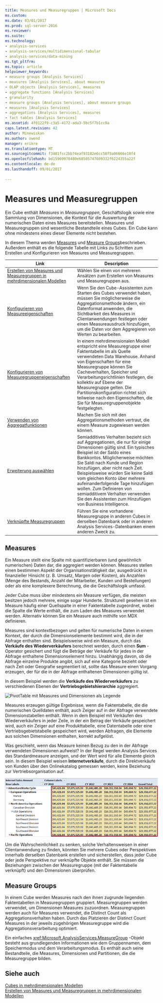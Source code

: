 ```yaml
---
title: Measures und Measuregruppen | Microsoft Docs
ms.custom: 
ms.date: 03/01/2017
ms.prod: sql-server-2016
ms.reviewer: 
ms.suite: 
ms.technology:
- analysis-services
- analysis-services/multidimensional-tabular
- analysis-services/data-mining
ms.tgt_pltfrm: 
ms.topic: article
helpviewer_keywords:
- measure groups [Analysis Services]
- measures [Analysis Services], about measures
- OLAP objects [Analysis Services], measures
- aggregate functions [Analysis Services]
- granularity
- measure groups [Analysis Services], about measure groups
- measures [Analysis Services]
- aggregations [Analysis Services], measures
- fact tables [Analysis Services]
ms.assetid: 4f0122f9-c3a5-4172-ada3-5bc5f7b1cc9a
caps.latest.revision: 42
author: Minewiskan
ms.author: owend
manager: erikre
ms.translationtype: MT
ms.sourcegitcommit: f3481fcc2bb74eaf93182e6cc58f5a06666e10f4
ms.openlocfilehash: bd15969978480e68505747609332f6224355a22f
ms.contentlocale: de-de
ms.lasthandoff: 09/01/2017

---
```

# <a name="measures-and-measure-groups"></a>Measures und Measuregruppen
  Ein Cube enthält *Measures* in *Measuregruppen*, Geschäftslogik sowie eine Sammlung von Dimensionen, die Kontext für die Auswertung der numerischen Daten eines Measures bereitstellen. Measures und Measuregruppen sind wesentliche Bestandteile eines Cubes. Ein Cube kann ohne mindestens eines dieser Elemente nicht bestehen.  
  
 In diesem Thema werden [Measures](#bkmk_measure) und [Measure Groups](#bkmk_mg)beschrieben. Außerdem enthält es die folgende Tabelle mit Links zu Schritten zum Erstellen und Konfigurieren von Measures und Measuregruppen.  
  
|**Link**|**Description**|  
|--------------|---------------------|  
|[Erstellen von Measures und Measuregruppen in mehrdimensionalen Modellen](../../analysis-services/multidimensional-models/create-measures-and-measure-groups-in-multidimensional-models.md)|Wählen Sie einen von mehreren Ansätzen zum Erstellen von Measures und Measuregruppen aus.|  
|[Konfigurieren von Measureeigenschaften](../../analysis-services/multidimensional-models/configure-measure-properties.md)|Wenn Sie den Cube-Assistenten zum Starten des Cubes verwendet haben, müssen Sie möglicherweise die Aggregationsmethode ändern, ein Datenformat anwenden, die Sichtbarkeit des Measures in Clientanwendungen festlegen oder einen Measureausdruck hinzufügen, um die Daten vor dem Aggregieren von Werten zu bearbeiten.|  
|[Konfigurieren von Measuregruppeneigenschaften](../../analysis-services/multidimensional-models/configure-measure-group-properties.md)|In einem mehrdimensionalen Modell entspricht eine Measuregruppe einer Faktentabelle im als Quelle verwendeten Data Warehouse. Anhand von Eigenschaften für eine Measuregruppe können Sie Cacheverhalten, Speicher und Verarbeitungsrichtlinien festlegen, die kollektiv auf Ebene der Measuregruppe gelten. Die Partitionskonfiguration richtet sich teilweise nach den Eigenschaften, die Sie für Measuregruppenobjekte festgelegten.|  
|[Verwenden von Aggregatfunktionen](../../analysis-services/multidimensional-models/use-aggregate-functions.md)|Machen Sie sich mit den Aggregationsmethoden vertraut, die einem Measure zugewiesen werden können.|  
|[Erweiterung auswählen](../../analysis-services/multidimensional-models/define-semiadditive-behavior.md)|Semiadditives Verhalten bezieht sich auf Aggregationen, die nur für einige Dimensionen gültig sind. Ein typisches Beispiel ist der Saldo eines Bankkontos. Möglicherweise möchten Sie Saldi nach Kunde und Region hinzufügen, aber nicht nach Zeit. Beispielsweise würden Sie keine Saldi vom gleichen Konto über mehrere aufeinanderfolgende Tage hinzufügen wollen. Zum Definieren von semiadditivem Verhalten verwenden Sie den Assistenten zum Hinzufügen von Business Intelligence.|  
|[Verknüpfte Measuregruppen](../../analysis-services/multidimensional-models/linked-measure-groups.md)|Führen Sie eine vorhandene Measuregruppe in anderen Cubes in derselben Datenbank oder in anderen Analysis Services-Datenbanken einem anderen Zweck zu.|  
  
##  <a name="bkmk_measure"></a> Measures  
 Ein Measure stellt eine Spalte mit quantifizierbaren (und gewöhnlich numerischen) Daten dar, die aggregiert werden können. Measures stellen einen bestimmen Aspekt der Organisationstätigkeit dar, ausgedrückt in finanzieller Hinsicht (z. B. Umsatz, Margen oder Kosten), als Anzahlen (Menge des Bestands, Anzahl der Mitarbeiter, Kunden und Bestellungen) oder als eine komplexere Berechnung, die die Geschäftslogik umfasst.  
  
 Jeder Cube muss über mindestens ein Measure verfügen, die meisten besitzen jedoch mehrere, einige sogar Hunderte. Strukturell gesehen ist ein Measure häufig einer Quellspalte in einer Faktentabelle zugeordnet, wobei die Spalte die Werte enthält, die zum Laden des Measures verwendet werden. Alternativ können Sie ein Measure auch mithilfe von MDX definieren.  
  
 Measures sind kontextbezogen und gelten für numerische Daten in einem Kontext, der durch die Dimensionselemente bestimmt wird, die in der Abfrage enthalten sind. Beispielsweise wird ein Measure, durch das **Verkäufe des Wiederverkäufers** berechnet werden, durch einen **Sum** -Operator gesichert und fügt die Beträge der Verkäufe für jedes in der Abfrage enthaltene Dimensionselement hinzu. Unabhängig davon, ob die Abfrage einzelne Produkte angibt, sich auf eine Kategorie bezieht oder nach Zeit oder Geografie segmentiert ist, sollte das Measure einen Vorgang erzeugen, der für die in der Abfrage enthaltenen Dimensionen gültig ist.  
  
 In diesem Beispiel werden die **Verkäufe des Wiederverkäufers** zu verschiedenen Ebenen der **Vertriebsgebietshierarchie** aggregiert.  
  
 ![PivotTable mit Measures und Dimensionen als Legende](../../analysis-services/multidimensional-models/media/ssas-keyconcepts-pivot1-measures-dimensions.png "PivotTable mit Measures und Dimensionen als Legende")  
  
 Measures erzeugen gültige Ergebnisse, wenn die Faktentabelle, die die numerischen Quelldaten enthält, auch Zeiger auf in der Abfrage verwendete Dimensionstabellen enthält. Wenn in dem Beispiel mit Verkäufen des Wiederverkäufers in jeder Zeile, in der ein Betrag der Verkäufe gespeichert wird, auch ein Zeiger auf eine Produkttabelle, eine Datentabelle oder eine Vertriebsgebietstabelle gespeichert wird, werden Abfragen, die Elemente aus solchen Dimensionen enthalten, korrekt aufgelöst.  
  
 Was geschieht, wenn das Measure keinen Bezug zu den in der Abfrage verwendeten Dimensionen aufweist? In der Regel werden Analysis Services das Standardmeasure anzeigen, und der Wert wird für alle Elemente gleich sein. In diesem Beispiel weisen **Internetverkäufe**, durch die Direktverkäufe von Kunden über den Onlinekatalog gemessen werden, keine Beziehung zur Vertriebsorganisation auf.  
  
 ![PivotTable mit wiederholten Measurewerten](../../analysis-services/multidimensional-models/media/ssas-unrelatedmeasure.PNG "Pivottable mit wiederholten Measurewerten")  
  
 Um die Wahrscheinlichkeit zu senken, solche Verhaltensweisen in einer Clientanwendung zu finden, könnten Sie mehrere Cubes oder Perspektiven innerhalb derselben Datenbank erstellen und sicherstellen, dass jeder Cube oder jede Perspektive nur verknüpfte Objekte enthält. Sie müssen die Beziehungen zwischen der Measuregruppe (mit der Faktentabelle verknüpft) und den Dimensionen überprüfen.  
  
##  <a name="bkmk_mg"></a> Measure Groups  
 In einem Cube werden Measures nach den ihnen zugrunde liegenden Faktentabellen in Measuregruppen gruppiert. Measuregruppen werden verwendet, um Dimensionen Measures zuzuordnen. Measuregruppen werden auch für Measures verwendet, die Distinct Count als Aggregationsverhalten haben. Durch das Platzieren der Distinct Count Measures in der jeweils zugehörigen Measuregruppe wird die Aggregationsverarbeitung optimiert.  
  
 Ein einfaches <xref:Microsoft.AnalysisServices.MeasureGroup> -Objekt besteht aus grundlegenden Informationen wie dem Gruppennamen, dem Speichermodus und dem Verarbeitungsmodus. Es enthält auch seine Bestandteile, die Measures, Dimensionen und Partitionen, die die Measuregruppe bilden.  
  
## <a name="see-also"></a>Siehe auch  
 [Cubes in mehrdimensionalen Modellen](../../analysis-services/multidimensional-models/cubes-in-multidimensional-models.md)   
 [Erstellen von Measures und Measuregruppen in mehrdimensionalen Modellen](../../analysis-services/multidimensional-models/create-measures-and-measure-groups-in-multidimensional-models.md)  
  
  
